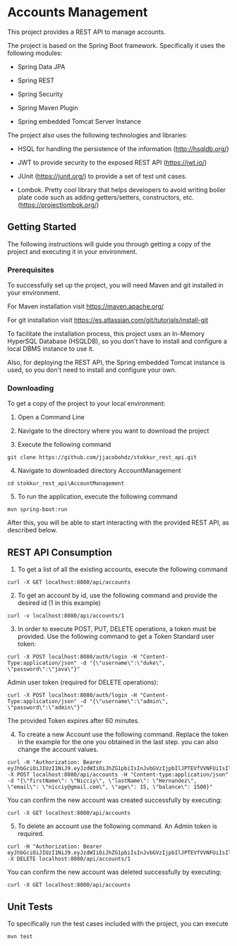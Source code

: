 # Accounts Management

This project provides a REST API to manage accounts.

The project is based on the Spring Boot framework. Specifically it uses the following modules:

- Spring Data JPA

- Spring REST

- Spring Security

- Spring Maven Plugin

- Spring embedded Tomcat Server Instance


The project also uses the following technologies and libraries:
- HSQL for handling the persistence of the information (http://hsqldb.org/)

- JWT to provide security to the exposed REST API (https://jwt.io/)

- JUnit (https://junit.org/) to provide a set of test unit cases.

- Lombok. Pretty cool library that helps developers to avoid writing boiler plate code such as adding getters/setters, constructors, etc. (https://projectlombok.org/)


## Getting Started

The following instructions will guide you through getting a copy of the project and executing it in your environment.


### Prerequisites

To successfully set up the project, you will need Maven and git installed in your environment.

For Maven installation visit https://maven.apache.org/

For git installation visit https://es.atlassian.com/git/tutorials/install-git


To facilitate the installation process, this project uses an In-Memory HyperSQL Database (HSQLDB), so you don't have to install and configure a local DBMS instance to use it.

Also, for deploying the REST API, the Spring embedded Tomcat instance is used, so you don't need to install and configure your own.


### Downloading

To get a copy of the project to your local environment:

1. Open a Command Line

2. Navigate to the directory where you want to download the project

3. Execute the following command

```
git clone https://github.com/jjacobohdz/stokkur_rest_api.git
```

4. Navigate to downloaded directory AccountManagement

```
cd stokkur_rest_api\AccountManagement
```

5. To run the application, execute the following command

```
mvn spring-boot:run
```

After this, you will be able to start interacting with the provided REST API, as described below.


## REST API Consumption

1. To get a list of all the existing accounts, execute the following command

```
curl -X GET localhost:8080/api/accounts
```

2. To get an account by id, use the following command and provide the desired id (1 in this example)
```
curl -v localhost:8080/api/accounts/1
```

3. In order to execute POST, PUT, DELETE operations, a token must be provided. Use the following command to get a Token
Standard user token:
```
curl -X POST localhost:8080/auth/login -H "Content-Type:application/json" -d "{\"username\":\"duke\", \"password\":\"java\"}"
```

Admin user token (required for DELETE operations):
```
curl -X POST localhost:8080/auth/login -H "Content-Type:application/json" -d "{\"username\":\"admin\", \"password\":\"admin\"}"
```

The provided Token expires after 60 minutes.


4. To create a new Account use the following command. Replace the token in the example for the one you obtained in the last step. you can also change the account values.
```
curl -H "Authorization: Bearer eyJhbGciOiJIUzI1NiJ9.eyJzdWIiOiJhZG1pbiIsInJvbGVzIjpbIlJPTEVfVVNFUiIsIlJPTEVfQURNSU4iXSwiaWF0IjoxNjA0ODIxNTI4LCJleHAiOjE2MDQ4MjUxMjh9.weBkxPRA2n6lcQn7z0EKbdvveFYaPmXETpreStW6u04" -X POST localhost:8080/api/accounts -H "Content-type:application/json" -d "{\"firstName\": \"Nicciy\", \"lastName\": \"Hernandez\", \"email\": \"nicciy@gmail.com\", \"age\": 15, \"balance\": 1500}"
```

You can confirm the new account was created successfully by executing:
```
curl -X GET localhost:8080/api/accounts
```

5. To delete an account use the following command. An Admin token is required.
```
curl -H "Authorization: Bearer eyJhbGciOiJIUzI1NiJ9.eyJzdWIiOiJhZG1pbiIsInJvbGVzIjpbIlJPTEVfVVNFUiIsIlJPTEVfQURNSU4iXSwiaWF0IjoxNjA0ODIwMjg5LCJleHAiOjE2MDQ4MjM4ODl9.44HRG6B1vhs5k9ctusIx5Tv_MQmwTQLfkoFtBvZ2n8E" -X DELETE localhost:8080/api/accounts/1
```

You can confirm the new account was deleted successfully by executing:
```
curl -X GET localhost:8080/api/accounts
```

## Unit Tests

To specifically run the test cases included with the project, you can execute
```
mvn test
```